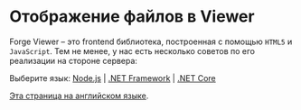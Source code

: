 # Отображение файлов в Viewer

Forge Viewer – это frontend библиотека, построенная с помощью `HTML5` и `JavaScript`. Тем не менее, у нас есть несколько советов по его реализации на стороне сервера:

Выберите язык: [Node.js](viewer/3legged/nodejs) | [.NET Framework](viewer/3legged/net) | [.NET Core](viewer/3legged/netcore)

[Эта страница на английском языке](https://learnforge.autodesk.io/#/viewer/3legged/readme).
